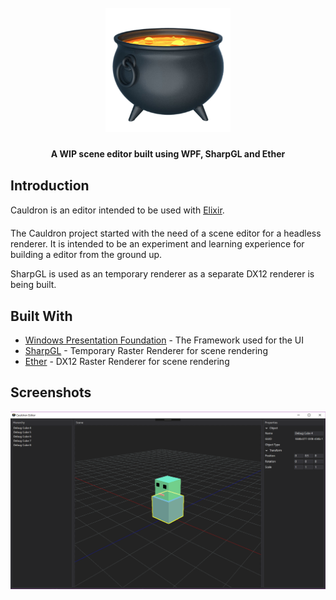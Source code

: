 <h1 align="center">
  <br>
  <img src="https://github.com/DarkDestry/Cauldron/blob/master/Cauldron/Cauldron.png" alt="Cauldron-Logo" width="200">
  <br>
</h1>
<h4 align="center">A WIP scene editor built using WPF, SharpGL and Ether</h4>


## Introduction

Cauldron is an editor intended to be used with [Elixir](https://github.com/Eclmist/Elixir). 

The Cauldron project started with the need of a scene editor for a headless renderer. It is intended to be an experiment and learning experience for building a editor from the ground up. 

SharpGL is used as an temporary renderer as a separate DX12 renderer is being built.

## Built With

* [Windows Presentation Foundation](https://docs.microsoft.com/en-us/dotnet/framework/wpf/) - The Framework used for the UI
* [SharpGL](https://github.com/dwmkerr/sharpgl/wiki) - Temporary Raster Renderer for scene rendering
* [Ether](https://github.com/Eclmist/Ether) - DX12 Raster Renderer for scene rendering

## Screenshots

<p align="center">
  <img src="https://raw.githubusercontent.com/DarkDestry/Cauldron/master/Cauldron/Screenshot.png" width=700>
</p>
